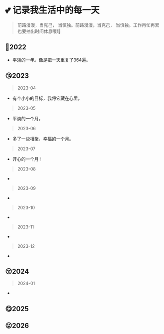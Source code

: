 # :two_hearts: 记录我生活中的每一天

>  前路漫漫，当克己， 当慎独。前路漫漫，当克己， 当慎独。工作再忙再累也要抽出时间休息哦!🌷

## :sparkling_heart:2022

 * 平淡的一年。像是把一天重复了364遍。

## :kissing_heart:2023

>2023-04

* 有个小小的目标，我将它藏在心里。

>2023-05

* 平淡的一个月。

>2023-06

* 多了一些相聚，幸福的一个月。

>2023-07

* 开心的一个月！

>2023-08

* 

>2023-09

* 

>2023-10

* 

>2023-11

* 


>2023-12

* 
## :kissing_closed_eyes:2024
>2024-01

* 

## :yum:2025


## :stuck_out_tongue:2026

